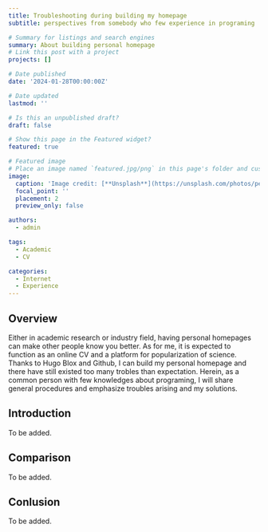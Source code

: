 ```yaml
---
title: Troubleshooting during building my homepage
subtitle: perspectives from somebody who few experience in programing 

# Summary for listings and search engines
summary: About building personal homepage
# Link this post with a project
projects: []

# Date published
date: '2024-01-28T00:00:00Z'

# Date updated
lastmod: ''

# Is this an unpublished draft?
draft: false

# Show this page in the Featured widget?
featured: true

# Featured image
# Place an image named `featured.jpg/png` in this page's folder and customize its options here.
image:
  caption: 'Image credit: [**Unsplash**](https://unsplash.com/photos/person-holding-pencil-near-laptop-computer-5fNmWej4tAA)'
  focal_point: ''
  placement: 2
  preview_only: false

authors:
  - admin

tags:
  - Academic
  - CV

categories:
  - Internet
  - Experience
---
```



## Overview

Either in academic research or industry field, having personal homepages can make other people know you better. As for me, it is expected to function as an online CV and a platform for popularization of science. Thanks to Hugo Blox and Github, I can build my personal homepage and there have still existed too many trobles than expectation. Herein, as a common person with few knowledges about programing, I will share general procedures and emphasize troubles arising and my solutions.  

## Introduction

To be added.

## Comparison

To be added. 

## Conlusion

To be added.
